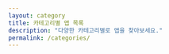 ```yaml
---
layout: category
title: 카테고리별 앱 목록
description: "다양한 카테고리별로 앱을 찾아보세요."
permalink: /categories/
---
```

